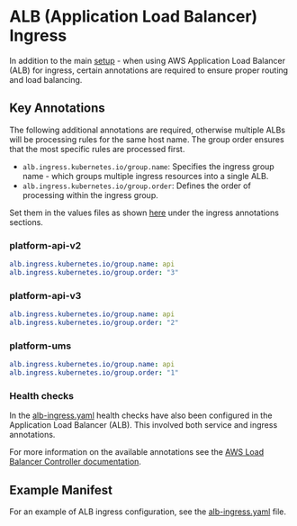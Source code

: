 # ALB (Application Load Balancer) Ingress

In addition to the main [setup](https://docs.aws.amazon.com/eks/latest/userguide/alb-ingress.html) - when using AWS Application Load Balancer (ALB) for ingress, certain annotations are required to ensure proper routing and load balancing.

## Key Annotations

The following additional annotations are required, otherwise multiple ALBs will be processing rules for the same host name.  The group order ensures that the most specific rules are processed first.

- `alb.ingress.kubernetes.io/group.name`: Specifies the ingress group name - which groups multiple ingress resources into a single ALB.
- `alb.ingress.kubernetes.io/group.order`: Defines the order of processing within the ingress group.

Set them in the values files as shown [here](manifests/alb-ingress.yaml) under the ingress annotations sections.

### platform-api-v2

```yaml
alb.ingress.kubernetes.io/group.name: api
alb.ingress.kubernetes.io/group.order: "3"
```

### platform-api-v3

```yaml
alb.ingress.kubernetes.io/group.name: api
alb.ingress.kubernetes.io/group.order: "2"
```

### platform-ums

```yaml
alb.ingress.kubernetes.io/group.name: api
alb.ingress.kubernetes.io/group.order: "1"
```

### Health checks

In the [alb-ingress.yaml](manifests/alb-ingress.yaml) health checks have also been configured in the Application Load Balancer (ALB).  This involved both service and ingress annotations.

For more information on the available annotations see the [AWS Load Balancer Controller documentation](https://kubernetes-sigs.github.io/aws-load-balancer-controller/v2.2/guide/ingress/annotations/).

## Example Manifest

For an example of ALB ingress configuration, see the [alb-ingress.yaml](manifests/alb-ingress.yaml) file.